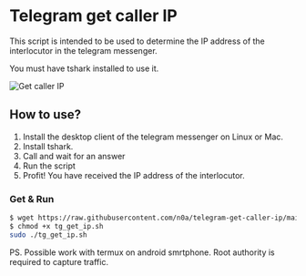 # Telegram get caller IP

This script is intended to be used to determine the IP address of the interlocutor in the telegram messenger. 

You must have tshark installed to use it.

![Get caller IP](https://i.imgur.com/2Qlc3Kt.png)

## How to use?

1. Install the desktop client of the telegram messenger on Linux or Mac.
2. Install tshark.
3. Call and wait for an answer
4. Run the script
5. Profit! You have received the IP address of the interlocutor.

### Get & Run

```sh
$ wget https://raw.githubusercontent.com/n0a/telegram-get-caller-ip/main/tg_get_ip.sh 
$ chmod +x tg_get_ip.sh
sudo ./tg_get_ip.sh
```

PS. Possible work with termux on android smrtphone. Root authority is required to capture traffic.


